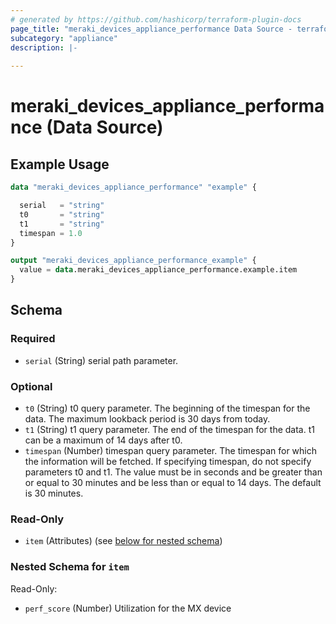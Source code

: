 ```yaml
---
# generated by https://github.com/hashicorp/terraform-plugin-docs
page_title: "meraki_devices_appliance_performance Data Source - terraform-provider-meraki"
subcategory: "appliance"
description: |-
  
---
```


# meraki_devices_appliance_performance (Data Source)



## Example Usage

```terraform
data "meraki_devices_appliance_performance" "example" {

  serial   = "string"
  t0       = "string"
  t1       = "string"
  timespan = 1.0
}

output "meraki_devices_appliance_performance_example" {
  value = data.meraki_devices_appliance_performance.example.item
}
```

<!-- schema generated by tfplugindocs -->
## Schema

### Required

- `serial` (String) serial path parameter.

### Optional

- `t0` (String) t0 query parameter. The beginning of the timespan for the data. The maximum lookback period is 30 days from today.
- `t1` (String) t1 query parameter. The end of the timespan for the data. t1 can be a maximum of 14 days after t0.
- `timespan` (Number) timespan query parameter. The timespan for which the information will be fetched. If specifying timespan, do not specify parameters t0 and t1. The value must be in seconds and be greater than or equal to 30 minutes and be less than or equal to 14 days. The default is 30 minutes.

### Read-Only

- `item` (Attributes) (see [below for nested schema](#nestedatt--item))

<a id="nestedatt--item"></a>
### Nested Schema for `item`

Read-Only:

- `perf_score` (Number) Utilization for the MX device
